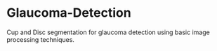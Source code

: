 # Glaucoma-Detection
Cup and Disc segmentation for glaucoma detection using basic image processing techniques.
